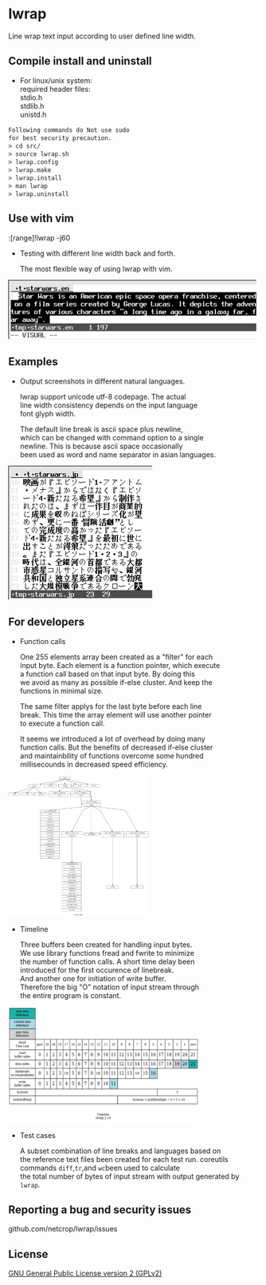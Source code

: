 # lwrap
Line wrap text input according to user defined line width.

## Compile install and uninstall

* For linux/unix system:  
required header files:  
stdio.h  
stdlib.h  
unistd.h  
```
Following commands do Not use sudo
for best security precaution.
> cd src/
> source lwrap.sh
> lwrap.config
> lwrap.make
> lwrap.install
> man lwrap
> lwrap.uninstall
```
## Use with vim
:[range]!lwrap -j60

* Testing with different line width back and forth.

   The most flexible way of using lwrap with vim.

![Alt text](misc/lwrap.gif?raw=true "")

## Examples

* Output screenshots in different natural languages.

  lwrap support unicode utf-8 codepage. The actual  
line width consistency depends on the input language  
font glyph width.

  The default line break is ascii space plus newline,  
  which can be changed with command option to a single  
  newline. This is because ascii space occasionally  
  been used as word and name separator in asian languages.

![Alt text](misc/examples.gif?raw=true "")

## For developers

* Function calls

  One 255 elements array been created as a "filter" for each  
input byte. Each element is a function pointer, which execute  
a function call based on that input byte. By doing this  
we avoid as many as possible if-else cluster. And keep the  
functions in minimal size.

  The same filter applys for the last byte before each line  
break. This time the array element will use another pointer  
to execute a function call.

  It seems we introduced a lot of overhead by doing many  
function calls. But the benefits of decreased if-else cluster  
and maintainbility of functions overcome some hundred  
millisecounds in decreased speed efficiency.

<img src="misc/functions.png" height="282" width="282">

* Timeline

  Three buffers been created for handling input bytes.  
We use library functions fread and fwrite to minimize  
the number of function calls. A short time delay been  
introduced for the first occurence of linebreak.  
And another one for initiation of write buffer.  
Therefore the big "O" notation of input stream through  
the entire program is constant.

<img src="misc/timeline.png" height="232" width="382">


* Test cases

  A subset combination of line breaks and languages based on  
the reference text files been created for each test run.
  coreutils commands ```diff```,```tr```,and ```wc```been used to calculate  
the total number of bytes of input stream with output generated by ```lwrap```.

## Reporting a bug and security issues

github.com/netcrop/lwrap/issues

## License

[GNU General Public License version 2 (GPLv2)](https://github.com/netcrop/lwrap/COPYING)
